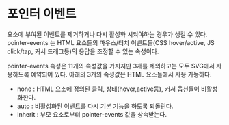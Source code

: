 # 포인터 이벤트

요소에 부여된 이벤트를 제거하거나 다시 활성화 시켜야하는 경우가 생길 수 있다.    
pointer-events 는 HTML 요소들의 마우스/터치 이벤트들(CSS hover/active, JS click/tap, 커서 드래그등)의 응답을 조정할 수 있는 속성이다.

pointer-events 속성은 11개의 속성값을 가지지만 3개를 제외하고는 모두 SVG에서 사용하도록 예약되어 있다. 아래의 3개의 속성값은 HTML 요소들에서 사용 가능하다.

- none : HTML 요소에 정의된 클릭, 상태(hover,active등), 커서 옵션들이 비활성화한다.
- auto : 비활성화된 이벤트를 다시 기본 기능을 하도록 되돌린다.
- inherit : 부모 요소로부터 pointer-events 값을 상속받는다.
